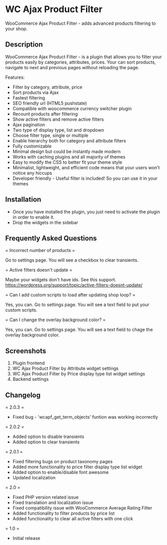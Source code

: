 # WC Ajax Product Filter

WooCommerce Ajax Product Filter - adds advanced products filtering to your shop.

## Description

WooCommerce Ajax Product Filter - is a plugin that allows you to filter your products easily by categories, attributes, prices. Your can sort products, navigate to next and previous pages without reloading the page.

Features:

* Filter by category, attribute, price
* Sort products via Ajax
* Fastest filtering
* SEO friendly url (HTML5 pushstate)
* Compatible with woocommerce currency switcher plugin
* Recount products after filtering
* Show active filters and remove active filters
* Ajax pagination
* Two type of display type, list and dropdown
* Choose filter type, single or multiple
* Enable hierarchy both for category and attribute filters
* Fully customizable
* Minimal design but could be instantly made modern
* Works with caching plugins and all majority of themes
* Easy to modify the CSS to better fit your theme style
* Minimalist, lightweight, and efficient code means that your users won’t notice any hiccups
* Developer friendly - Useful filter is included! So you can use it in your themes

## Installation

* Once you have installed the plugin, you just need to activate the plugin in order to enable it.
* Drop the widgets in the sidebar

## Frequently Asked Questions

= Incorrect number of products =

Go to settings page. You will see a checkbox to clear transients.

= Active filters doesn't update =

Maybe your widgets don't have ids. See this support. https://wordpress.org/support/topic/active-filters-doesnt-update/

= Can I add custom scripts to load after updating shop loop? =

Yes, you can. Go to settings page. You will see a text field to put your custom scripts.

= Can I change the overlay background color? =

Yes, you can. Go to settings page. You will see a text field to chage the overlay background color.

## Screenshots

1. Plugin frontend
2. WC Ajax Product Filter by Attribute widget settings
3. WC Ajax Product Filter by Price display type list widget settings
4. Backend settings

## Changelog

= 2.0.3 =

* Fixed bug - 'wcapf_get_term_objects' funtion was working incorrectly

= 2.0.2 =

* Added option to disable transients
* Added option to clear transients

= 2.0.1 =

* Fixed filtering bugs on product taxonomy pages
* Added more functionality to price filter display type list widget
* Added option to enable/disable font awesome
* Updated localization

= 2.0 =

* Fixed PHP version related issue
* Fixed translation and localization issue
* Fixed compatibility issue with WooCommerce Average Rating Filter
* Added functionality to filter products by price list
* Added functionality to clear all active filters with one click

= 1.0 =

* Initial release
